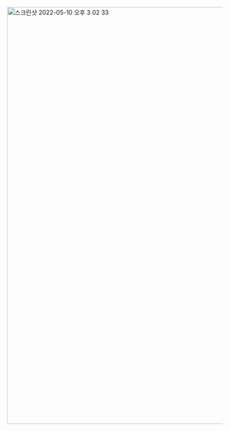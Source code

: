 <img width="975" alt="스크린샷 2022-05-10 오후 3 02 33" src="https://user-images.githubusercontent.com/103712794/167560433-40a880e3-6487-4fb4-a946-c8d913f52e4b.png">
